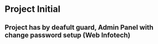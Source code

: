 # Project Initial
## Project has by deafult guard, Admin Panel with change password setup (Web Infotech)
